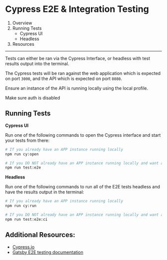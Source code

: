 # Cypress E2E & Integration Testing

1. Overview
2. Running Tests
    - Cypress UI
    - Headless
3. Resources

---

Tests can either be ran via the Cypress Interface, or headless with test results output into the terminal.

The Cypress tests will be ran against the web application which is expected on port `3000`, and the API which is expected on port `8080`. 

Ensure an instance of the API is running locally using the local profile.

Make sure auth is disabled

## Running Tests

**Cypress UI**

Run one of the following commands to open the Cypress interface and start your tests from there:

```bash
# If you already have an APP instance running locally
npm run cy:open
```

```bash
# If you DO NOT already have an APP instance running locally and want an instance stood up and tore down along side the Cypress UI
npm run test:e2e

```

**Headless**

Run one of the following commands to run all of the E2E tests headless and have the results output in the terminal:

```bash
# If you already have an APP instance running locally
npm run cy:run
```

```bash
# If you DO NOT already have an APP instance running locally and want an instance stood up and tore down
npm run test:e2e:ci

```

## Additional Resources:

* [Cypress.io](https://www.cypress.io/)
* [Gatsby E2E testing documentation](https://www.gatsbyjs.org/docs/end-to-end-testing/)

